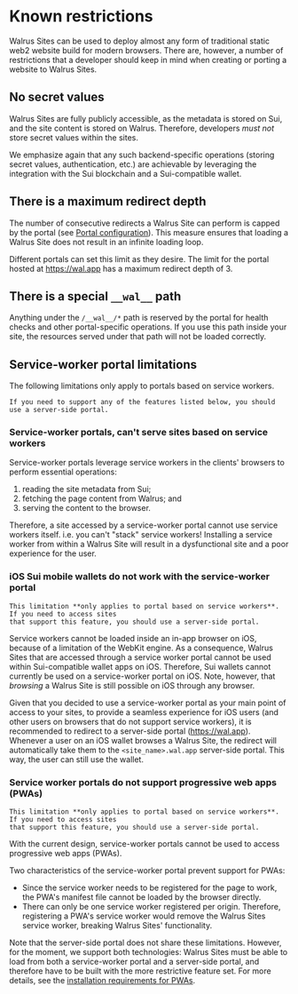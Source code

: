 # Known restrictions

Walrus Sites can be used to deploy almost any form of traditional static web2 website build for
modern browsers. There are, however, a number of restrictions that a developer should keep in mind
when creating or porting a website to Walrus Sites.

## No secret values

Walrus Sites are fully publicly accessible, as the metadata is stored on Sui, and the site content
is stored on Walrus. Therefore, developers *must not* store secret values within the sites.

We emphasize again that any such backend-specific operations (storing secret values, authentication,
etc.) are achievable by leveraging the integration with the Sui blockchain and a Sui-compatible
wallet.

## There is a maximum redirect depth

The number of consecutive redirects a Walrus Site can perform is capped by the
portal (see [Portal configuration](./portal.md)). This measure ensures that loading a Walrus Site
does not result in an infinite loading loop.

Different portals can set this limit as they desire. The limit for the portal hosted at
<https://wal.app> has a maximum redirect depth of 3.

## There is a special `__wal__` path

Anything under the `/__wal__/*` path is reserved by the portal for health checks and other
portal-specific operations. If you use this path inside your site, the resources served under that
path will not be loaded correctly.

## Service-worker portal limitations

The following limitations only apply to portals based on service workers.

``` admonish tip
If you need to support any of the features listed below, you should use a server-side portal.
```

### Service-worker portals, can't serve sites based on service workers

Service-worker portals leverage service workers in the clients' browsers to perform essential
operations:

1. reading the site metadata from Sui;
1. fetching the page content from Walrus; and
1. serving the content to the browser.

Therefore, a site accessed by a service-worker portal cannot use service workers itself. i.e.
you can't "stack" service workers! Installing a service worker from within a Walrus Site will
result in a dysfunctional site and a poor experience for the user.

### iOS Sui mobile wallets do not work with the service-worker portal

```admonish warning
This limitation **only applies to portal based on service workers**. If you need to access sites
that support this feature, you should use a server-side portal.
```

Service workers cannot be loaded inside an in-app browser on iOS, because of a limitation of the
WebKit engine. As a consequence, Walrus Sites that are accessed through a service worker portal
cannot be used within Sui-compatible wallet apps on iOS. Therefore, Sui wallets cannot currently
be used on a service-worker portal on iOS. Note, however, that *browsing* a Walrus Site is still
possible on iOS through any browser.

Given that you decided to use a service-worker portal as your main point of access to your sites,
to provide a seamless experience for iOS users (and other users on browsers that do not support
service workers), it is recommended to redirect to a server-side portal (<https://wal.app>).
Whenever a user on an iOS wallet browses a Walrus Site, the redirect will automatically take them
to the `<site_name>.wal.app` server-side portal. This way, the user can still use the wallet.

### Service worker portals do not support progressive web apps (PWAs)

```admonish warning
This limitation **only applies to portal based on service workers**. If you need to access sites
that support this feature, you should use a server-side portal.
```

With the current design, service-worker portals cannot be used to access progressive web apps
(PWAs).

Two characteristics of the service-worker portal prevent support for PWAs:

- Since the service worker needs to be registered for the page to work, the PWA's manifest file
  cannot be loaded by the browser directly.
- There can only be one service worker registered per origin. Therefore, registering a PWA's service
  worker would remove the Walrus Sites service worker, breaking Walrus Sites' functionality.

Note that the server-side portal does not share these limitations. However, for the moment, we
support both technologies: Walrus Sites must be able to load from both a service-worker portal and a
server-side portal, and therefore have to be built with the more restrictive feature set. For more
details, see the [installation requirements for
PWAs](https://en.wikipedia.org/wiki/Progressive_web_app#Installation_criteria).
